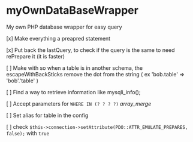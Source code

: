 # myOwnDataBaseWrapper
My own PHP database wrapper for easy query

[x] Make everything a preapred statement

[x] Put back the lastQuery, to check if the query is the same to need rePrepare it (it is faster)

[ ] Make with so when a table is in another schema, the escapeWithBackSticks remove the dot from the string ( ex 'bob.table' => 'bob'.'table' )

[ ] Find a way to retrieve information like mysqli_info();

[ ] Accept parameters for `WHERE IN (? ? ? ?)` *array_merge*

[ ] Set alias for table in the config

[ ] check `$this->connection->setAttribute(PDO::ATTR_EMULATE_PREPARES, false);` with `true`
